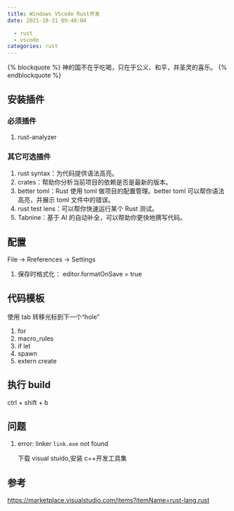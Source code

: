 ```yaml
---
title: Windows VScode Rust开发
date: 2021-10-31 09:40:04

  - rust
  - vscode
categories: rust
---
```


{% blockquote %}
神的国不在乎吃喝，只在乎公义、和平，并圣灵的喜乐。
{% endblockquote %}

## 安装插件

### 必须插件

1. rust-analyzer

### 其它可选插件

1. rust syntax：为代码提供语法高亮。
2. crates：帮助你分析当前项目的依赖是否是最新的版本。
3. better toml：Rust 使用 toml 做项目的配置管理。better toml 可以帮你语法高亮，并展示 toml 文件中的错误。
4. rust test lens：可以帮你快速运行某个 Rust 测试。
5. Tabnine：基于 AI 的自动补全，可以帮助你更快地撰写代码。

## 配置

File -> Rreferences -> Settings

1. 保存时格式化： editor.formatOnSave = true

## 代码模板

使用 tab 转移光标到下一个“hole”

1. for
2. macro_rules
3. if let
4. spawn
5. extern create

## 执行 build

ctrl + shift + b

## 问题

1. error: linker `link.exe` not found

   下载 visual stuido,安装 c++开发工具集

## 参考

https://marketplace.visualstudio.com/items?itemName=rust-lang.rust
